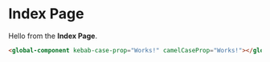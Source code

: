 # Index Page

Hello from the **Index Page**.

```html
<global-component kebab-case-prop="Works!" camelCaseProp="Works!"></global-component>
```

<global-component kebab-case-prop="Works!" camelCaseProp="Works!"></global-component>
